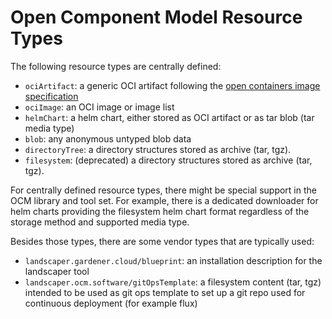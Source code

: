 # Open Component Model Resource Types

The following resource types are centrally defined:

- `ociArtifact`: a generic OCI artifact following the
   [open containers image specification](https://github.com/opencontainers/image-spec/blob/main/spec.md)
- `ociImage`: an OCI image or image list
- `helmChart`: a helm chart, either stored as OCI artifact or as tar blob (tar media type)
- `blob`: any anonymous untyped blob data
- `directoryTree`: a directory structures stored as archive (tar, tgz).
- `filesystem`: (deprecated) a directory structures stored as archive (tar, tgz).

For centrally defined resource types, there might be special support in the
OCM library and tool set. For example, there is a dedicated downloader
for helm charts providing the filesystem helm chart format regardless of
the storage method and supported media type.

Besides those types, there are some vendor types that are typically used:

- `landscaper.gardener.cloud/blueprint`: an installation description for the landscaper tool
- `landscaper.ocm.software/gitOpsTemplate`: a filesystem content (tar, tgz)
  intended to be used as git ops template to set up a git repo used for continuous deployment (for example flux)